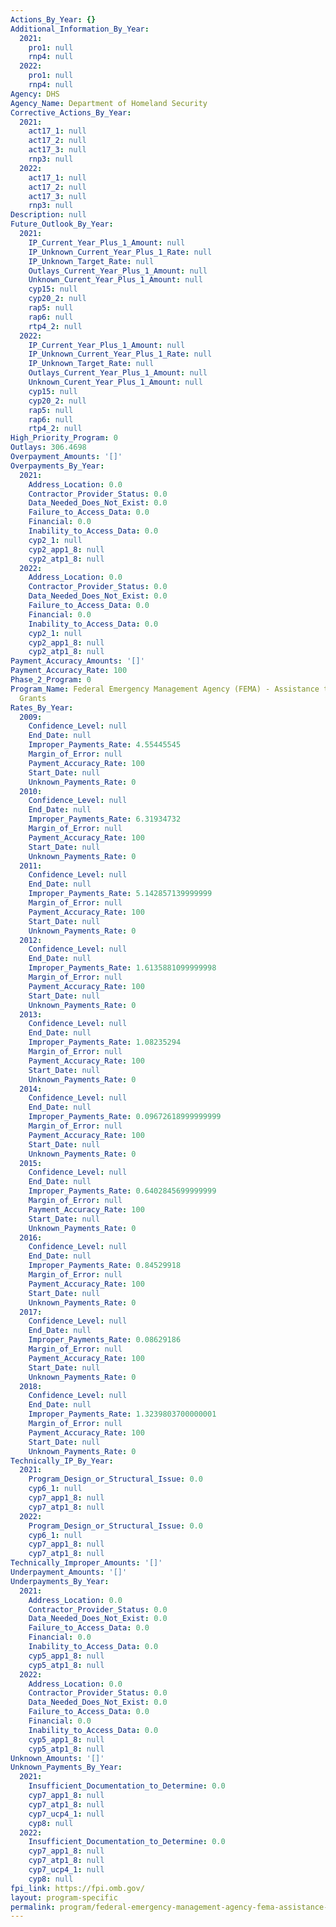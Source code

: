 ```yaml
---
Actions_By_Year: {}
Additional_Information_By_Year:
  2021:
    pro1: null
    rnp4: null
  2022:
    pro1: null
    rnp4: null
Agency: DHS
Agency_Name: Department of Homeland Security
Corrective_Actions_By_Year:
  2021:
    act17_1: null
    act17_2: null
    act17_3: null
    rnp3: null
  2022:
    act17_1: null
    act17_2: null
    act17_3: null
    rnp3: null
Description: null
Future_Outlook_By_Year:
  2021:
    IP_Current_Year_Plus_1_Amount: null
    IP_Unknown_Current_Year_Plus_1_Rate: null
    IP_Unknown_Target_Rate: null
    Outlays_Current_Year_Plus_1_Amount: null
    Unknown_Curent_Year_Plus_1_Amount: null
    cyp15: null
    cyp20_2: null
    rap5: null
    rap6: null
    rtp4_2: null
  2022:
    IP_Current_Year_Plus_1_Amount: null
    IP_Unknown_Current_Year_Plus_1_Rate: null
    IP_Unknown_Target_Rate: null
    Outlays_Current_Year_Plus_1_Amount: null
    Unknown_Curent_Year_Plus_1_Amount: null
    cyp15: null
    cyp20_2: null
    rap5: null
    rap6: null
    rtp4_2: null
High_Priority_Program: 0
Outlays: 306.4698
Overpayment_Amounts: '[]'
Overpayments_By_Year:
  2021:
    Address_Location: 0.0
    Contractor_Provider_Status: 0.0
    Data_Needed_Does_Not_Exist: 0.0
    Failure_to_Access_Data: 0.0
    Financial: 0.0
    Inability_to_Access_Data: 0.0
    cyp2_1: null
    cyp2_app1_8: null
    cyp2_atp1_8: null
  2022:
    Address_Location: 0.0
    Contractor_Provider_Status: 0.0
    Data_Needed_Does_Not_Exist: 0.0
    Failure_to_Access_Data: 0.0
    Financial: 0.0
    Inability_to_Access_Data: 0.0
    cyp2_1: null
    cyp2_app1_8: null
    cyp2_atp1_8: null
Payment_Accuracy_Amounts: '[]'
Payment_Accuracy_Rate: 100
Phase_2_Program: 0
Program_Name: Federal Emergency Management Agency (FEMA) - Assistance to Firefighter
  Grants
Rates_By_Year:
  2009:
    Confidence_Level: null
    End_Date: null
    Improper_Payments_Rate: 4.55445545
    Margin_of_Error: null
    Payment_Accuracy_Rate: 100
    Start_Date: null
    Unknown_Payments_Rate: 0
  2010:
    Confidence_Level: null
    End_Date: null
    Improper_Payments_Rate: 6.31934732
    Margin_of_Error: null
    Payment_Accuracy_Rate: 100
    Start_Date: null
    Unknown_Payments_Rate: 0
  2011:
    Confidence_Level: null
    End_Date: null
    Improper_Payments_Rate: 5.142857139999999
    Margin_of_Error: null
    Payment_Accuracy_Rate: 100
    Start_Date: null
    Unknown_Payments_Rate: 0
  2012:
    Confidence_Level: null
    End_Date: null
    Improper_Payments_Rate: 1.6135881099999998
    Margin_of_Error: null
    Payment_Accuracy_Rate: 100
    Start_Date: null
    Unknown_Payments_Rate: 0
  2013:
    Confidence_Level: null
    End_Date: null
    Improper_Payments_Rate: 1.08235294
    Margin_of_Error: null
    Payment_Accuracy_Rate: 100
    Start_Date: null
    Unknown_Payments_Rate: 0
  2014:
    Confidence_Level: null
    End_Date: null
    Improper_Payments_Rate: 0.09672618999999999
    Margin_of_Error: null
    Payment_Accuracy_Rate: 100
    Start_Date: null
    Unknown_Payments_Rate: 0
  2015:
    Confidence_Level: null
    End_Date: null
    Improper_Payments_Rate: 0.6402845699999999
    Margin_of_Error: null
    Payment_Accuracy_Rate: 100
    Start_Date: null
    Unknown_Payments_Rate: 0
  2016:
    Confidence_Level: null
    End_Date: null
    Improper_Payments_Rate: 0.84529918
    Margin_of_Error: null
    Payment_Accuracy_Rate: 100
    Start_Date: null
    Unknown_Payments_Rate: 0
  2017:
    Confidence_Level: null
    End_Date: null
    Improper_Payments_Rate: 0.08629186
    Margin_of_Error: null
    Payment_Accuracy_Rate: 100
    Start_Date: null
    Unknown_Payments_Rate: 0
  2018:
    Confidence_Level: null
    End_Date: null
    Improper_Payments_Rate: 1.3239803700000001
    Margin_of_Error: null
    Payment_Accuracy_Rate: 100
    Start_Date: null
    Unknown_Payments_Rate: 0
Technically_IP_By_Year:
  2021:
    Program_Design_or_Structural_Issue: 0.0
    cyp6_1: null
    cyp7_app1_8: null
    cyp7_atp1_8: null
  2022:
    Program_Design_or_Structural_Issue: 0.0
    cyp6_1: null
    cyp7_app1_8: null
    cyp7_atp1_8: null
Technically_Improper_Amounts: '[]'
Underpayment_Amounts: '[]'
Underpayments_By_Year:
  2021:
    Address_Location: 0.0
    Contractor_Provider_Status: 0.0
    Data_Needed_Does_Not_Exist: 0.0
    Failure_to_Access_Data: 0.0
    Financial: 0.0
    Inability_to_Access_Data: 0.0
    cyp5_app1_8: null
    cyp5_atp1_8: null
  2022:
    Address_Location: 0.0
    Contractor_Provider_Status: 0.0
    Data_Needed_Does_Not_Exist: 0.0
    Failure_to_Access_Data: 0.0
    Financial: 0.0
    Inability_to_Access_Data: 0.0
    cyp5_app1_8: null
    cyp5_atp1_8: null
Unknown_Amounts: '[]'
Unknown_Payments_By_Year:
  2021:
    Insufficient_Documentation_to_Determine: 0.0
    cyp7_app1_8: null
    cyp7_atp1_8: null
    cyp7_ucp4_1: null
    cyp8: null
  2022:
    Insufficient_Documentation_to_Determine: 0.0
    cyp7_app1_8: null
    cyp7_atp1_8: null
    cyp7_ucp4_1: null
    cyp8: null
fpi_link: https://fpi.omb.gov/
layout: program-specific
permalink: program/federal-emergency-management-agency-fema-assistance-to-firef-466ce490.html
---
```

